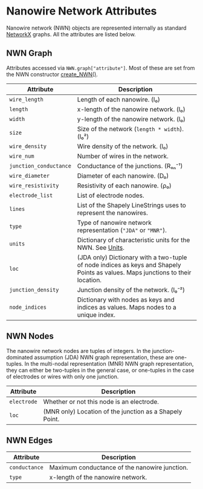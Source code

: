 # Nanowire Network Attributes

Nanowire network (NWN) objects are represented internally as standard [NetworkX](https://networkx.org/documentation/stable/tutorial.html)
graphs. All the attributes are listed below. 

## NWN Graph

Attributes accessed via `NWN.graph["attribute"]`. Most of these are set from
the NWN constructor [create_NWN()](reference/mnns/nanowire_network.md#mnns.nanowire_network.create_NWN).

| Attribute              | Description                                                                                                                    |
|------------------------|--------------------------------------------------------------------------------------------------------------------------------|
| `wire_length`          | Length of each nanowire. (l₀)                                                                                                  |
| `length`               | x-length of the nanowire network. (l₀)                                                                                         |
| `width`                | y-length of the nanowire network. (l₀)                                                                                         |
| `size`                 | Size of the network (`length * width`). (l₀²)                                                                                  |
| `wire_density`         | Wire density of the network. (l₀)                                                                                              |
| `wire_num`             | Number of wires in the network.                                                                                                |
| `junction_conductance` | Conductance of the junctions. (Rₒₙ⁻¹)                                                                                          |
| `wire_diameter`        | Diameter of each nanowire. (D₀)                                                                                                |
| `wire_resistivity`     | Resistivity of each nanowire. (ρ₀)                                                                                             |
| `electrode_list`       | List of electrode nodes.                                                                                                       |
| `lines`                | List of the Shapely LineStrings uses to represent the nanowires.                                                               |
| `type`                 | Type of nanowire network representation (`"JDA"` or `"MNR"`).                                                                  |
| `units`                | Dictionary of characteristic units for the NWN. See [Units](usage.md#units).                                                   |
| `loc`                  | (JDA only) Dictionary with a two-tuple of node indices as keys and Shapely Points as values. Maps junctions to their location. |
| `junction_density`     | Junction density of the network. (l₀⁻²)                                                                                        |
| `node_indices`         | Dictionary with nodes as keys and indices as values. Maps nodes to a unique index.                                             |

## NWN Nodes

The nanowire network nodes are tuples of integers. In the junction-dominated 
assumption (JDA) NWN graph representation, these are one-tuples. In the 
multi-nodal representation (MNR) NWN graph representation, they can either 
be two-tuples in the general case, or one-tuples in the case of electrodes 
or wires with only one junction.

| Attribute   | Description                                             |
|-------------|---------------------------------------------------------|
| `electrode` | Whether or not this node is an electrode.               |
| `loc`       | (MNR only) Location of the junction as a Shapely Point. |

## NWN Edges

| Attribute     | Description                                   |
|---------------|-----------------------------------------------|
| `conductance` | Maximum conductance of the nanowire junction. |
| `type`        | x-length of the nanowire network.             |